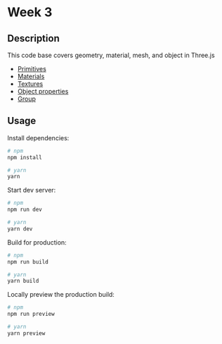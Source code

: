 # Week 3

## Description

This code base covers geometry, material, mesh, and object in Three.js

- [Primitives](https://threejs.org/manual/#en/primitives)
- [Materials](https://threejs.org/manual/#en/materials)
- [Textures](https://threejs.org/manual/#en/textures)
- [Object properties](https://threejs.org/docs/#api/en/core/Object3D)
- [Group](https://threejs.org/docs/index.html#api/en/objects/Group)

## Usage

Install dependencies:

```sh
# npm
npm install

# yarn
yarn
```

Start dev server:

```sh
# npm
npm run dev

# yarn
yarn dev
```

Build for production:

```sh
# npm
npm run build

# yarn
yarn build
```

Locally preview the production build:

```sh
# npm
npm run preview

# yarn
yarn preview
```
